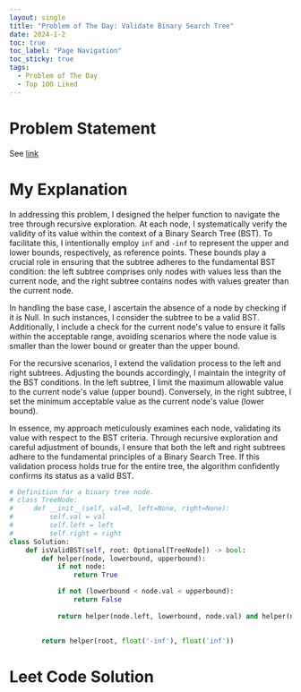 ```yaml
---
layout: single
title: "Problem of The Day: Validate Binary Search Tree"
date: 2024-1-2
toc: true
toc_label: "Page Navigation"
toc_sticky: true
tags:
  - Problem of The Day
  - Top 100 Liked
---
```

# Problem Statement
See [link](https://leetcode.com/problems/validate-binary-search-tree/description/?envType=study-plan-v2&envId=top-100-liked)

# My Explanation
In addressing this problem, I designed the helper function to navigate the tree through recursive exploration. At each node, I systematically verify the validity of its value within the context of a Binary Search Tree (BST). To facilitate this, I intentionally employ `inf` and `-inf` to represent the upper and lower bounds, respectively, as reference points. These bounds play a crucial role in ensuring that the subtree adheres to the fundamental BST condition: the left subtree comprises only nodes with values less than the current node, and the right subtree contains nodes with values greater than the current node.

In handling the base case, I ascertain the absence of a node by checking if it is Null. In such instances, I consider the subtree to be a valid BST. Additionally, I include a check for the current node's value to ensure it falls within the acceptable range, avoiding scenarios where the node value is smaller than the lower bound or greater than the upper bound.

For the recursive scenarios, I extend the validation process to the left and right subtrees. Adjusting the bounds accordingly, I maintain the integrity of the BST conditions. In the left subtree, I limit the maximum allowable value to the current node's value (upper bound). Conversely, in the right subtree, I set the minimum acceptable value as the current node's value (lower bound).

In essence, my approach meticulously examines each node, validating its value with respect to the BST criteria. Through recursive exploration and careful adjustment of bounds, I ensure that both the left and right subtrees adhere to the fundamental principles of a Binary Search Tree. If this validation process holds true for the entire tree, the algorithm confidently confirms its status as a valid BST.

```python
# Definition for a binary tree node.
# class TreeNode:
#     def __init__(self, val=0, left=None, right=None):
#         self.val = val
#         self.left = left
#         self.right = right
class Solution:
    def isValidBST(self, root: Optional[TreeNode]) -> bool:
        def helper(node, lowerbound, upperbound):
            if not node:
                return True

            if not (lowerbound < node.val < upperbound):
                return False
            
            return helper(node.left, lowerbound, node.val) and helper(node.right, node.val, upperbound)
            

        return helper(root, float('-inf'), float('inf'))
```


# Leet Code Solution